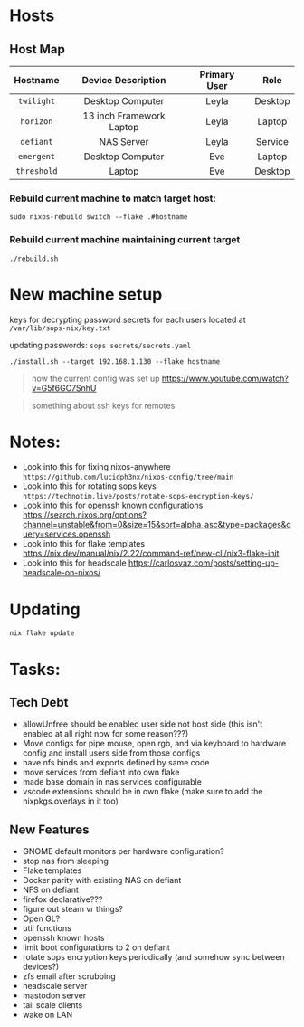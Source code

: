# Hosts

## Host Map
|   Hostname  |      Device Description    |   Primary User   |    Role   |
| :---------: | :------------------------: | :--------------: | :-------: |
|  `twilight` |      Desktop Computer      |      Leyla       |  Desktop  |
|  `horizon`  |  13 inch Framework Laptop  |      Leyla       |  Laptop   |
|  `defiant`  |         NAS Server         |      Leyla       |  Service  |
|  `emergent` |      Desktop Computer      |       Eve        |  Laptop   |
| `threshold` |           Laptop           |       Eve        |  Desktop  |


### Rebuild current machine to match target host:
`sudo nixos-rebuild switch --flake .#hostname`

### Rebuild current machine maintaining current target
`./rebuild.sh`

# New machine setup
keys for decrypting password secrets for each users located at `/var/lib/sops-nix/key.txt`

updating passwords: `sops secrets/secrets.yaml`

`./install.sh --target 192.168.1.130 --flake hostname`

> how the current config was set up https://www.youtube.com/watch?v=G5f6GC7SnhU

> something about ssh keys for remotes

# Notes:
- Look into this for fixing nixos-anywhere `https://github.com/lucidph3nx/nixos-config/tree/main`
- Look into this for rotating sops keys `https://technotim.live/posts/rotate-sops-encryption-keys/`
- Look into this for openssh known configurations https://search.nixos.org/options?channel=unstable&from=0&size=15&sort=alpha_asc&type=packages&query=services.openssh
- Look into this for flake templates https://nix.dev/manual/nix/2.22/command-ref/new-cli/nix3-flake-init
- Look into this for headscale https://carlosvaz.com/posts/setting-up-headscale-on-nixos/

# Updating
`nix flake update`

# Tasks:

## Tech Debt
- allowUnfree should be enabled user side not host side (this isn't enabled at all right now for some reason???)
- Move configs for pipe mouse, open rgb, and via keyboard to hardware config and install users side from those configs
- have nfs binds and exports defined by same code
- move services from defiant into own flake
- made base domain in nas services configurable
- vscode extensions should be in own flake (make sure to add the nixpkgs.overlays in it too)
## New Features
- GNOME default monitors per hardware configuration?
- stop nas from sleeping
- Flake templates
- Docker parity with existing NAS on defiant
- NFS on defiant
- firefox declarative???
- figure out steam vr things?
- Open GL?
- util functions
- openssh known hosts
- limit boot configurations to 2 on defiant
- rotate sops encryption keys periodically (and somehow sync between devices?)
- zfs email after scrubbing
- headscale server
- mastodon server
- tail scale clients
- wake on LAN